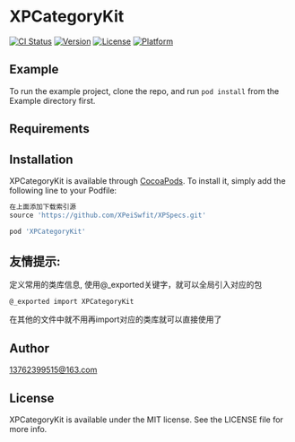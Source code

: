 # XPCategoryKit

[![CI Status](https://img.shields.io/travis/18682249915@163.com/XPCategoryKit.svg?style=flat)](https://travis-ci.org/18682249915@163.com/XPCategoryKit)
[![Version](https://img.shields.io/cocoapods/v/XPCategoryKit.svg?style=flat)](https://cocoapods.org/pods/XPCategoryKit)
[![License](https://img.shields.io/cocoapods/l/XPCategoryKit.svg?style=flat)](https://cocoapods.org/pods/XPCategoryKit)
[![Platform](https://img.shields.io/cocoapods/p/XPCategoryKit.svg?style=flat)](https://cocoapods.org/pods/XPCategoryKit)

## Example

To run the example project, clone the repo, and run `pod install` from the Example directory first.

## Requirements

## Installation

XPCategoryKit is available through [CocoaPods](https://cocoapods.org). To install
it, simply add the following line to your Podfile:

```ruby
在上面添加下载索引源 
source 'https://github.com/XPeiSwfit/XPSpecs.git'
```

```ruby
pod 'XPCategoryKit'
```

## 友情提示:
 定义常用的类库信息, 使用@_exported关键字，就可以全局引入对应的包
   ``` 
   @_exported import XPCategoryKit 
   ```
在其他的文件中就不用再import对应的类库就可以直接使用了

## Author

13762399515@163.com

## License

XPCategoryKit is available under the MIT license. See the LICENSE file for more info.
